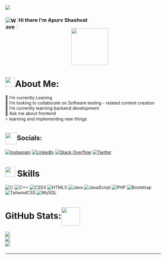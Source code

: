 [![](https://visitcount.itsvg.in/api?id=apurv212&icon=5&color=3)](https://visitcount.itsvg.in)

### Hi <img alt="Wave" src="https://cdn.discordapp.com/attachments/998544586454614016/1019898089605185556/HandWave.gif" width='40' align="left"/> there I'm Apurv Shashvat
  <div align="center"> <img height="120" src="https://camo.githubusercontent.com/62da68eb62b1e5f175f7d1f0191dd89a653d7908feb22d37d4a0ab07365d6791/68747470733a2f2f6d656469612e67697068792e636f6d2f6d656469612f4d3967624264396e6244724f5475314d71782f67697068792e676966"  /> </div>

# <img src="https://media.giphy.com/media/LncsBVKWzRKRpzEdMw/giphy.gif" width=32px>About Me: 
🔭 I’m currently Leaning<br>👯 I’m looking to collaborate on Software testing - related content creation<br>🌱 I’m currently learning backend development<br>💬 Ask me about frontend<br>⚡ learning and implementing new things


## <img src="https://media.giphy.com/media/v1.Y2lkPTc5MGI3NjExM3hkenlscDFxeWtxem02NXM2MXM0dXR6OXNscGcwcnQ5Y3ptN2IxOCZlcD12MV9pbnRlcm5hbF9naWZfYnlfaWQmY3Q9cw/JKBEeIZ0XeG0VSeN9g/giphy.gif" width=38px align="center">Socials:
[![Instagram](https://img.shields.io/badge/Instagram-%23E4405F.svg?logo=Instagram&logoColor=white)](https://instagram.com/apurv_shashvat) [![LinkedIn](https://img.shields.io/badge/LinkedIn-%230077B5.svg?logo=linkedin&logoColor=white)](https://linkedin.com/in/apurv-s-023564269) [![Stack Overflow](https://img.shields.io/badge/-Stackoverflow-FE7A16?logo=stack-overflow&logoColor=white)](https://stackoverflow.com/users/apurv-shashvat) [![Twitter](https://img.shields.io/badge/Twitter-%231DA1F2.svg?logo=Twitter&logoColor=white)](https://twitter.com/@apurv_shashvat) 

#  <img src = "https://media2.giphy.com/media/QssGEmpkyEOhBCb7e1/giphy.gif?cid=ecf05e47a0n3gi1bfqntqmob8g9aid1oyj2wr3ds3mg700bl&rid=giphy.gif" width = 32px> Skills
![C](https://img.shields.io/badge/c-%2300599C.svg?style=flat&logo=c&logoColor=white) ![C++](https://img.shields.io/badge/c++-%2300599C.svg?style=flat&logo=c%2B%2B&logoColor=white) ![CSS3](https://img.shields.io/badge/css3-%231572B6.svg?style=flat&logo=css3&logoColor=white) ![HTML5](https://img.shields.io/badge/html5-%23E34F26.svg?style=flat&logo=html5&logoColor=white) ![Java](https://img.shields.io/badge/java-%23ED8B00.svg?style=flat&logo=java&logoColor=white) ![JavaScript](https://img.shields.io/badge/javascript-%23323330.svg?style=flat&logo=javascript&logoColor=%23F7DF1E) ![PHP](https://img.shields.io/badge/php-%23777BB4.svg?style=flat&logo=php&logoColor=white) ![Bootstrap](https://img.shields.io/badge/bootstrap-%23563D7C.svg?style=flat&logo=bootstrap&logoColor=white) ![TailwindCSS](https://img.shields.io/badge/tailwindcss-%2338B2AC.svg?style=flat&logo=tailwind-css&logoColor=white) ![MySQL](https://img.shields.io/badge/mysql-%2300f.svg?style=flat&logo=mysql&logoColor=white)
# GitHub Stats:<img src="https://media.giphy.com/media/gu9XBXiz60HlO5p9Nz/giphy.gif" width=60px align="center">
![](https://github-readme-stats.vercel.app/api?username=apurv212&theme=blue-green&hide_border=true&include_all_commits=true&count_private=true)<br/>
![](https://github-readme-streak-stats.herokuapp.com/?user=apurv212&theme=blue-green&hide_border=true)<br/>
![](https://github-readme-stats.vercel.app/api/top-langs/?username=apurv212&theme=blue-green&hide_border=true&include_all_commits=true&count_private=true&layout=compact)

### 


-------------------------


<!-- Proudly created with GPRM ( https://gprm.itsvg.in ) -->
